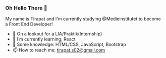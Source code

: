 ### Oh Hello There 👋 
My name is Tirapat and I'm currently studying @Medieinstitutet to become a Front End Developer!

<!--
**TirapatS/TirapatS** is a ✨ _special_ ✨ repository because its `README.md` (this file) appears on your GitHub profile.

Here are some ideas to get you started:
-->

- 👀 On a lookout for a LIA/Praktik(Internship)
- 🌱 I’m currently learning; React
- 📖 Some knowledge: HTML/CSS, JavaScript, Bootstrap
- 📫 How to reach me: tirapat.s02@gmail.com
